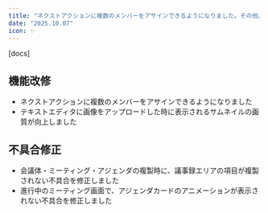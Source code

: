 ```yaml
---
title: "ネクストアクションに複数のメンバーをアサインできるようになりました。その他、機能改修・不具合修正を行いました"
date: "2025.10.07"
icon: ✨
---
```


[docs]

## 機能改修

* ネクストアクションに複数のメンバーをアサインできるようになりました
* テキストエディタに画像をアップロードした時に表示されるサムネイルの画質が向上しました

## 不具合修正

* 会議体・ミーティング・アジェンダの複製時に、議事録エリアの項目が複製されない不具合を修正しました
* 進行中のミーティング画面で、アジェンダカードのアニメーションが表示されない不具合を修正しました